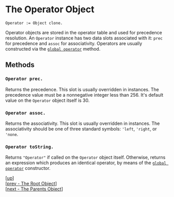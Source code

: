 
# The Operator Object

    Operator := Object clone.

Operator objects are stored in the operator table and used for
precedence resolution. An `Operator` instance has two data slots
associated with it: `prec` for precedence and `assoc` for
associativity. Operators are usually constructed via
the [`global operator`](global.md#global-operator-prec-assoc) method.

## Methods

### `Operator prec.`

Returns the precedence. This slot is usually overridden in instances.
The precedence value must be a nonnegative integer less than 256. It's
default value on the `Operator` object itself is 30.

### `Operator assoc.`

Returns the associativity. This slot is usually overridden in
instances. The associativity should be one of three standard symbols:
`'left`, `'right`, or `'none`.

### `Operator toString.`

Returns `"Operator"` if called on the `Operator` object itself.
Otherwise, returns an expression which produces an identical operator,
by means of
the [`global operator`](global.md#global-operator-prec-assoc)
constructor.

[[up](.)]
<br/>[[prev - The Root Object](object.md)]
<br/>[[next - The Parents Object](parents.md)]
